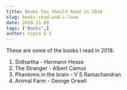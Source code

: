 ```yaml
---
title: Books You Should Read in 2018
slug: books-read-and-i-love
date: 2018-11-09
tags: ["Books",]
author: Vipin G S
---
```


These are some of the books I read in 2018. 

1. Sidhartha - Hermann Hesse
2. The Stranger - Albert Camus
3. Phantoms in the brain - V S Ramachandran
4. Animal Farm - George Orwell
